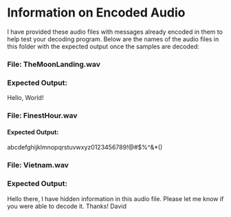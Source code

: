 # Information on Encoded Audio

I have provided these audio files with messages already
encoded in them to help test your decoding program. Below are
the names of the audio files in this folder with the expected output
once the samples are decoded:

### File: TheMoonLanding.wav

### Expected Output: 
  Hello, World!

### File: FinestHour.wav

  #### Expected Output: 
  abcdefghijklmnopqrstuvwxyz0123456789!@#$%^&*()

### File: Vietnam.wav

  ### Expected Output: 
  Hello there,
  I have hidden information in this audio file.
  Please let me know if you were able to decode it.
  Thanks!
  David

